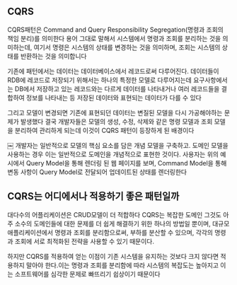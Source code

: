 ## CQRS

CQRS패턴은 Command and Query Responsibility Segregation(명령과 조회의 책임 분리)를 의미한다
용어 그대로 말해서 시스템에서 명령과 조회를 분리하는 것을 의미하는데, 여기서 명령은 시스템의 상태를 변경하는 것을 의미하며, 조회는 시스템의 상태를 반환하는 것을 의미합니다


기존에 패턴에서는 데이터는 데이터베이스에서 레코드로써 다루어진다.
데이터들이 RDB에 레코드로 저장되기 위해서는 하나의 특정한 모델로 다루어지는데
요구사항에서는 DB에서 저장하고 있는 레코드와는 다르게 데이터를 나타내거나 여러 레코드들을 결합하여 정보를 나타내는 등 저장된 데이터와 표현되는 데이터가 다를 수 있다

그리고 모델이 변경되면 기존에 표현되던 데이터는 변질된 모델을 다시 가공해야하는 문제가 발생했다 결국 개발자들은 모델의 생성, 수정, 삭제와 같은 명령 모델과 조회 모델을 분리하여 관리하게 되는데 이것이 CQRS 패턴이 등장하게 된 배경이다

￼
개발자는 일반적으로 모델의 핵심 요소를 담은 개념 모델을 구축하고. 도메인 모델을 사용하는 경우 이는 일반적으로 도메인을 개념적으로 표현한 것이다.
사용자는 위의 예시에서 Query Model을 통해 렌더링 된 웹 페이지를 보며, Command Model을 통해 변동 사항이 Query Model로 전달되어 업데이트된 상태를 렌더링한다

## CQRS는 어디에서나 적용하기 좋은 패턴일까

대다수의 어플리케이션은 CRUD모델이 더 적합하다 CQRS는 복잡한 도메인 그것도 아주 소수의 도메인들에 대한 문제를 더 쉽게 해결하기 위한 하나의 방법일 뿐이며, 대규모 애플리케이션에서 명령과 조회를 분리함으로써, 부하를 분산할 수 있으며, 각각의 명령과 조회에 서로 최적화된 전략을 사용할 수 있기 때문이다.
 
하지만 CQRS를 적용하여 얻는 이점이 기존 시스템을 유지하는 것보다 크지 않다면 적용하지 말아야 한다.이는 명령과 조회를 분리함에 따라 시스템의 복잡도는 높아지고 이는 소프트웨어를 심각한 문제로 빠뜨리기 쉽상이기 때문이다